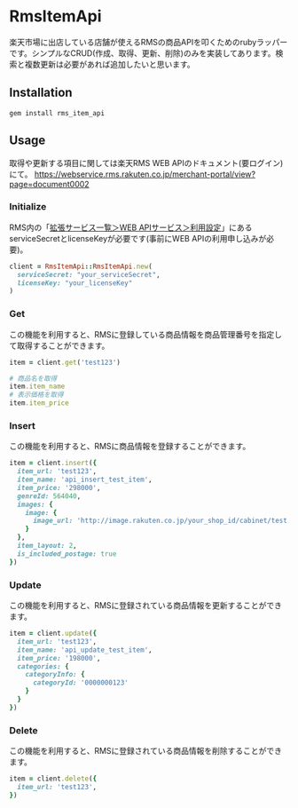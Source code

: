 # RmsItemApi

楽天市場に出店している店舗が使えるRMSの商品APIを叩くためのrubyラッパーです。シンプルなCRUD(作成、取得、更新、削除)のみを実装してあります。検索と複数更新は必要があれば追加したいと思います。

## Installation

```
gem install rms_item_api
```
## Usage

取得や更新する項目に関しては楽天RMS WEB APIのドキュメント(要ログイン)にて。
https://webservice.rms.rakuten.co.jp/merchant-portal/view?page=document0002

### Initialize

RMS内の「[拡張サービス一覧＞WEB APIサービス＞利用設定](https://webservice.rms.rakuten.co.jp/merchant-portal/configurationApi)」にあるserviceSecretとlicenseKeyが必要です(事前にWEB APIの利用申し込みが必要)。

```ruby
client = RmsItemApi::RmsItemApi.new(
  serviceSecret: "your_serviceSecret",
  licenseKey: "your_licenseKey"
)
```

### Get

この機能を利用すると、RMSに登録している商品情報を商品管理番号を指定して取得することができます。

```ruby
item = client.get('test123')

# 商品名を取得
item.item_name
# 表示価格を取得
item.item_price
```

### Insert

この機能を利用すると、RMSに商品情報を登録することができます。

```ruby
item = client.insert({
  item_url: 'test123',
  item_name: 'api_insert_test_item',
  item_price: '298000',
  genreId: 564040,
  images: {
    image: {
      image_url: 'http://image.rakuten.co.jp/your_shop_id/cabinet/test.jpg'
    }
  },
  item_layout: 2,
  is_included_postage: true
})
```

### Update

この機能を利用すると、RMSに登録されている商品情報を更新することができます。

```ruby
item = client.update({
  item_url: 'test123',
  item_name: 'api_update_test_item',
  item_price: '198000',
  categories: {
    categoryInfo: {
      categoryId: '0000000123'
    }
  }
})
```

### Delete

この機能を利用すると、RMSに登録されている商品情報を削除することができます。

```ruby
item = client.delete({
  item_url: 'test123',
})
```
